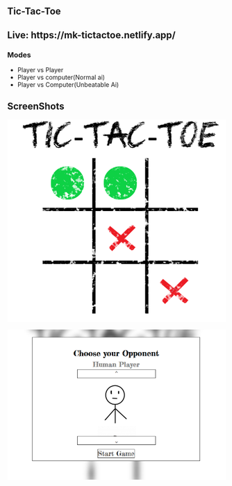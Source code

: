 <h2> Tic-Tac-Toe </h2>
<h2> Live: https://mk-tictactoe.netlify.app/ </h2>

<h3> Modes </h3>
<ul>
  <li> Player vs Player </li> 
  <li> Player vs computer(Normal ai) </li>
  <li> Player vs Computer(Unbeatable Ai) </li>
</ul>

<h2> ScreenShots </h2>


![Art sample](https://github.com/MijackK/tic-tac-toe/blob/main/board/tictac1.PNG)



![Art sample](https://github.com/MijackK/tic-tac-toe/blob/main/board/tictac2.PNG)

